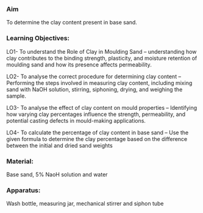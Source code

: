 ### Aim
To determine the clay content present in base sand.

### Learning Objectives:

LO1- To understand the Role of Clay in Moulding Sand – understanding how clay contributes to the binding strength, plasticity, and moisture retention of moulding sand and how its presence affects permeability.

LO2- To analyse the correct procedure for determining clay content – Performing the steps involved in measuring clay content, including mixing sand with NaOH solution, stirring, siphoning, drying, and weighing the sample.

LO3- To analyse the effect of clay content on mould properties – Identifying how varying clay percentages influence the strength, permeability, and potential casting defects in mould-making applications.

LO4- To calculate the percentage of clay content in base sand – Use the given formula to determine the clay percentage based on the difference between the initial and dried sand weights

### Material: 
Base sand, 5% NaoH solution and water

### Apparatus: 
Wash bottle, measuring jar, mechanical stirrer and siphon tube
